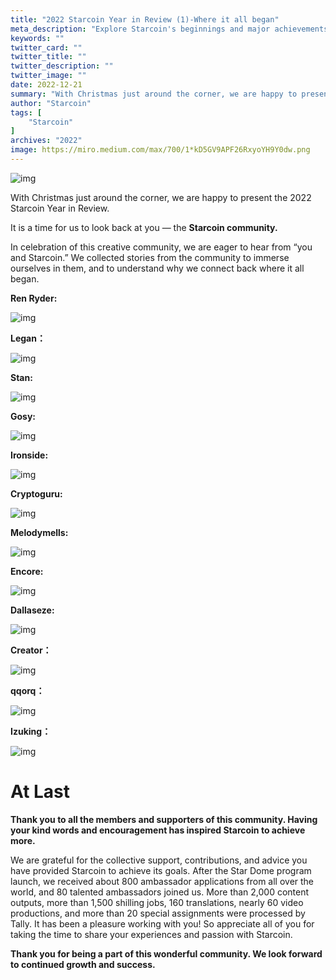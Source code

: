 ```yaml
---
title: "2022 Starcoin Year in Review (1)-Where it all began"
meta_description: "Explore Starcoin's beginnings and major achievements in the first part of the 2022 year-in-review series in the Move ecosystem."
keywords: ""
twitter_card: ""
twitter_title: ""
twitter_description: ""
twitter_image: ""
date: 2022-12-21
summary: "With Christmas just around the corner, we are happy to present the 2022 Starcoin Year in Review..."
author: "Starcoin"
tags: [
    "Starcoin"
]
archives: "2022"
image: https://miro.medium.com/max/700/1*kD5GV9APF26RxyoYH9Y0dw.png
---
```


![img](https://miro.medium.com/max/700/1*kD5GV9APF26RxyoYH9Y0dw.png)

With Christmas just around the corner, we are happy to present the 2022 Starcoin Year in Review.

It is a time for us to look back at you — the **Starcoin community.**

In celebration of this creative community, we are eager to hear from “you and Starcoin.” We collected stories from the community to immerse ourselves in them, and to understand why we connect back where it all began.

**Ren Ryder:**

![img](https://miro.medium.com/max/700/1*_9cqQx_6-7hDsu7qAjUqUA.png)

**Legan：**

![img](https://miro.medium.com/max/700/1*5_SBkMXnAy0RHeyI5R2MZQ.png)

**Stan:**

![img](https://miro.medium.com/max/700/1*673bsirf6jZ7d89PN-7rgA.png)

**Gosy:**

![img](https://miro.medium.com/max/700/1*WJyXQmgg288Iahas7sc5jQ.png)

**Ironside:**

![img](https://miro.medium.com/max/700/1*HNbsIZd68s17GZUvFmbG9Q.png)

**Cryptoguru:**

![img](https://miro.medium.com/max/700/1*Gb4hvj2mMb4JvG0XPC4ueQ.png)

**Melodymells:**

![img](https://miro.medium.com/max/700/1*B1Gupva7RDP32WBiRndQew.png)

**Encore:**

![img](https://miro.medium.com/max/700/1*OhUmyMuaIucDwzR7RY9Enw.png)

**Dallaseze:**

![img](https://miro.medium.com/max/700/1*5O7i-PTe-nqegmL-eJCPQQ.png)

**Creator：**

![img](https://miro.medium.com/max/700/1*2XdShdOGAdAxUvTrT_Slig.png)

**qqorq：**

![img](https://miro.medium.com/max/700/1*Saey5dHdEJNcCA6beiliHw.png)

**Izuking：**

![img](https://miro.medium.com/max/700/1*ZD9KqP3Q5H-XpmT1fccBnA.png)

# At Last

**Thank you to all the members and supporters of this community. Having your kind words and encouragement has inspired Starcoin to achieve more.**

We are grateful for the collective support, contributions, and advice you have provided Starcoin to achieve its goals. After the Star Dome program launch, we received about 800 ambassador applications from all over the world, and 80 talented ambassadors joined us. More than 2,000 content outputs, more than 1,500 shilling jobs, 160 translations, nearly 60 video productions, and more than 20 special assignments were processed by Tally. It has been a pleasure working with you! So appreciate all of you for taking the time to share your experiences and passion with Starcoin.

**Thank you for being a part of this wonderful community. We look forward to continued growth and success.**

